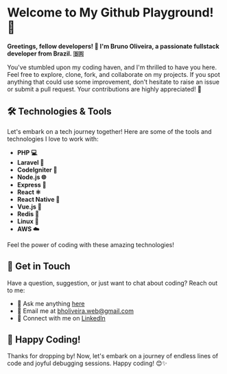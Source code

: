 # Welcome to My Github Playground! 🚀

**Greetings, fellow developers! 👋 I'm Bruno Oliveira, a passionate fullstack developer from Brazil. 🇧🇷**

You've stumbled upon my coding haven, and I'm thrilled to have you here. Feel free to explore, clone, fork, and collaborate on my projects. If you spot anything that could use some improvement, don't hesitate to raise an issue or submit a pull request. Your contributions are highly appreciated! 🌟

## 🛠️ Technologies & Tools

Let's embark on a tech journey together! Here are some of the tools and technologies I love to work with:

- **PHP 💻**
- **Laravel 🚀**
- **CodeIgniter 🔄**
- **Node.js 🌐**
- **Express 🚂**
- **React ⚛️**
- **React Native 📱**
- **Vue.js 🌿**
- **Redis 🔄**
- **Linux 🐧**
- **AWS ☁️**

Feel the power of coding with these amazing technologies!

## 🤝 Get in Touch

Have a question, suggestion, or just want to chat about coding? Reach out to me:

- 💬 Ask me anything [here](https://github.com/bholiveiradev/bholiveiradev/issues/new)
- 📧 Email me at [bholiveira.web@gmail.com](mailto:bholiveira.web@gmail.com)
- 🔗 Connect with me on [LinkedIn](https://www.linkedin.com/in/boliveiradev)

## 🚀 Happy Coding!

Thanks for dropping by! Now, let's embark on a journey of endless lines of code and joyful debugging sessions. Happy coding! 😊✨
